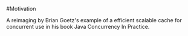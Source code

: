 #Motivation

A reimaging by Brian Goetz's example of a efficient scalable cache for concurrent use in his book Java Concurrency In Practice.

